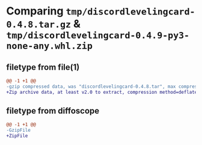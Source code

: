 # Comparing `tmp/discordlevelingcard-0.4.8.tar.gz` & `tmp/discordlevelingcard-0.4.9-py3-none-any.whl.zip`

## filetype from file(1)

```diff
@@ -1 +1 @@
-gzip compressed data, was "discordlevelingcard-0.4.8.tar", max compression
+Zip archive data, at least v2.0 to extract, compression method=deflate
```

## filetype from diffoscope

```diff
@@ -1 +1 @@
-GzipFile
+ZipFile
```

